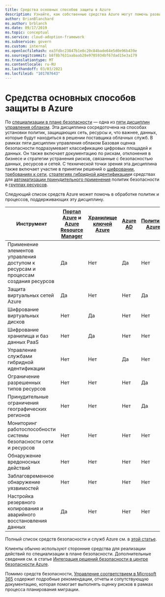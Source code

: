 ```yaml
---
title: Средства основных способов защиты в Azure
description: Узнайте, как собственные средства Azure могут помочь развитым политикам и процессам, поддерживающим специализацию в плане безопасности.
author: BrianBlanchard
ms.author: brblanch
ms.date: 09/17/2019
ms.topic: conceptual
ms.service: cloud-adoption-framework
ms.subservice: govern
ms.custom: internal
ms.openlocfilehash: ea3fdbc23847b1e0c20c84bade64e5d0e96b439e
ms.sourcegitcommit: b8f8b7631aabaab28e9705934bf67dad15e3a179
ms.translationtype: MT
ms.contentlocale: ru-RU
ms.lasthandoff: 03/03/2021
ms.locfileid: "101787643"
---
```

# <a name="security-baseline-tools-in-azure"></a>Средства основных способов защиты в Azure

По [специализации в плане безопасности](./index.md) — одна из [пяти дисциплин управления облаком](../governance-disciplines.md). Эта дисциплина сосредоточена на способах установки политик, защищающих сеть, ресурсы и, что важнее, данных, которые будут находиться в решении поставщика облачных служб. В рамках пяти дисциплин управления облаком Базовая оценка безопасности подразумевает классификацию цифровых площадей и данных. Он также включает документацию по рискам, отклонения в бизнесе и стратегии устранения рисков, связанные с безопасностью данных, ресурсов и сетей. С технической точки зрения эта дисциплина также включает участие в принятии решений о [шифровании](../../decision-guides/encryption/index.md), [требованиях к сети](../../decision-guides/software-defined-network/index.md), [стратегиях гибридной идентификации](../../decision-guides/identity/index.md)и средствах для [автоматизации принудительного применения](../../decision-guides/policy-enforcement/index.md) политик безопасности в [группах ресурсов](../../decision-guides/resource-consistency/index.md).

Следующий список средств Azure может помочь в обработке политик и процессов, поддерживающих эту дисциплину.

| Инструмент | [Портал Azure](https://azure.microsoft.com/features/azure-portal/) и [Azure Resource Manager](/azure/azure-resource-manager/management/overview) | [Хранилище ключей Azure](/azure/key-vault/)  | [Azure AD](/azure/active-directory/fundamentals/active-directory-whatis) | [Политика Azure](/azure/governance/policy/overview) | [Центр безопасности Azure](/azure/security-center/security-center-introduction) | [Azure Monitor](/azure/azure-monitor/overview) |
|------------------------------------------------------------|---------------------------------|-----------------|----------|--------------|-----------------------|---------------|
| Применение элементов управления доступом к ресурсам и процессам создания ресурсов   | Да                             | Нет              | Да      | Нет           | Нет                    | Нет            |
| Защита виртуальных сетей Azure                                    | Да                             | Нет              | Нет       | Да          | Нет                    | Нет            |
| Шифрование виртуальных дисков                                     | Нет                              | Да             | Нет       | Нет           | Нет                    | Нет            |
| Шифрование хранилища и баз данных PaaS                         | Нет                              | Да             | Нет       | Нет           | Нет                    | Нет            |
| Управление службами гибридной идентификации                            | Нет                              | Нет              | Да      | Нет           | Нет                    | Нет            |
| Ограничение разрешенных типов ресурсов                         | Нет                              | Нет              | Нет       | Да          | Нет                    | Нет            |
| Принудительные ограничения географических регионов                          | Нет                              | Нет              | Нет       | Да          | Нет                    | Нет            |
| Мониторинг работоспособности системы безопасности сети и ресурсов          | Нет                              | Нет              | Нет       | Нет           | Да                   | Да           |
| Обнаружение вредоносных действий                                  | Нет                              | Нет              | Нет       | Нет           | Да                   | Да           |
| Заблаговременное обнаружение уязвимостей                        | Нет                              | Нет              | Нет       | Нет           | Да                   | Нет            |
| Настройка резервного копирования и аварийного восстановления данных                     | Да                             | Нет              | Нет       | Нет           | Нет                    | Нет            |

Полный список средств безопасности и служб Azure см. в [этой статье](/azure/security/fundamentals/services-technologies).

Клиенты обычно используют сторонние средства для реализации действий по специализации в плане безопасности. Дополнительные сведения см. в статье [Интеграция решений безопасности в центре безопасности Azure](/azure/security-center/security-center-partner-integration).

Помимо средств безопасности, [Управление соответствием в Microsoft 365](https://www.microsoft.com/microsoft-365/enterprise/compliance-management) содержит подробные рекомендации, отчеты и сопутствующую документацию, которая помогает выполнять оценку рисков в рамках процесса планирования миграции.
